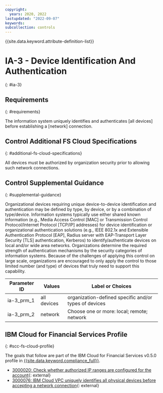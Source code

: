 ```yaml
---
copyright:
  years: 2020, 2022
lastupdated: "2022-09-07"
keywords: 
subcollection: controls
---
```



{{site.data.keyword.attribute-definition-list}}


# IA-3 - Device Identification And Authentication
{: #ia-3}

## Requirements
{: #requirements}

The information system uniquely identifies and authenticates [all devices] before establishing a [network] connection.

## Control Additional FS Cloud Specifications
{: #additional-fs-cloud-specifications}

All devices must be authorized by organization security prior to allowing such network connections.

## Control Supplemental Guidance
{: #supplemental-guidance}

Organizational devices requiring unique device-to-device identification and authentication may be defined by type, by device, or by a combination of type/device. Information systems typically use either shared known information (e.g., Media Access Control [MAC] or Transmission Control Protocol/Internet Protocol [TCP/IP] addresses) for device identification or organizational authentication solutions (e.g., IEEE 802.1x and Extensible Authentication Protocol [EAP], Radius server with EAP-Transport Layer Security [TLS] authentication, Kerberos) to identify/authenticate devices on local and/or wide area networks. Organizations determine the required strength of authentication mechanisms by the security categories of information systems. Because of the challenges of applying this control on large scale, organizations are encouraged to only apply the control to those limited number (and type) of devices that truly need to support this capability.

| Parameter ID | Values | Label or Choices |
|---|---|---|
| ia-3_prm_1 | all devices | organization-defined specific and/or types of devices |
| ia-3_prm_2 | network | Choose one or more: local; remote; network |


## IBM Cloud for Financial Services Profile
{: #scc-fs-cloud-profile}

The goals that follow are part of the IBM Cloud for Financial Services v0.5.0 profile in [{{site.data.keyword.compliance_full}}](/docs/security-compliance?topic=security-compliance-getting-started).

- [3000020: Check whether authorized IP ranges are configured for the account](https://cloud.ibm.com/security-compliance/goals/3000020?page=profile&profile_id=2799&profile_type=1&profile_name=IBM%20Cloud%20for%20Financial%20Services%20v0.5.0){: external}
- [3000076: IBM Cloud VPC uniquely identifies all physical devices before accepting a network connection](https://cloud.ibm.com/security-compliance/goals/3000076?page=profile&profile_id=2799&profile_type=1&profile_name=IBM%20Cloud%20for%20Financial%20Services%20v0.5.0){: external}

